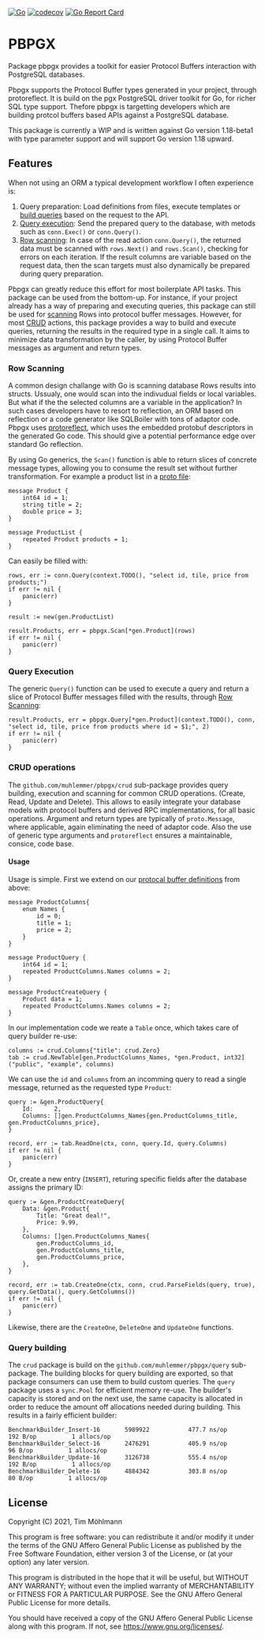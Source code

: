 [![Go](https://github.com/muhlemmer/pbpgx/actions/workflows/go.yml/badge.svg)](https://github.com/muhlemmer/pbpgx/actions/workflows/go.yml)
[![codecov](https://codecov.io/gh/muhlemmer/pbpgx/branch/main/graph/badge.svg?token=NS16O82CC1)](https://codecov.io/gh/muhlemmer/pbpgx)
[![Go Report Card](https://goreportcard.com/badge/github.com/muhlemmer/pbpgx)](https://goreportcard.com/report/github.com/muhlemmer/pbpgx)

# PBPGX

Package pbpgx provides a toolkit for easier Protocol Buffers interaction with PostgreSQL databases.

Pbpgx supports the Protocol Buffer types generated in your project, through protoreflect.
It is build on the pgx PostgreSQL driver toolkit for Go, for richer SQL type support.
Thefore pbpgx is targetting developers which are building protcol buffers based APIs against a PostgreSQL database.

This package is currently a WIP and is written against Go version 1.18-beta1 with type parameter support and
will support Go version 1.18 upward.

## Features

When not using an ORM a typical development workflow I often experience is:

1. Query preparation: Load definitions from files, execute templates or [build queries](#query-building) based on the request to the API.
2. [Query execution](#query-execution): Send the prepared query to the database, with metods such as `conn.Exec()` or `conn.Query()`.
3. [Row scanning](#row-scanning): In case of the read action `conn.Query()`, the returned data must be scanned with `rows.Next()` and `rows.Scan()`,
    checking for errors on each iteration.
    If the result columns are variable based on the request data, then the scan targets must also dynamically be prepared during query preparation.

Pbpgx can greatly reduce this effort for most boilerplate API tasks. This package can be used from the bottom-up.
For instance, if your project already has a way of preparing and executing queries, this package can still be used for [scanning](#row-scanning) Rows into protocol buffer messages.
However, for most [CRUD](https://en.wikipedia.org/wiki/CRUD) actions, this package provides a way to build and execute queries, returning the results in the required type in a single call.
It aims to minimize data transformation by the caller, by using Protocol Buffer messages as argument and return types.

### Row Scanning

A common design challange with Go is scanning database Rows results into structs. Ussualy, one would scan into the indivudual fields or local variables.
But what if the the selected columns are a variable in the application? In such cases developers have to resort to reflection, an ORM based on
reflection or a code generator like SQLBoiler with tons of adaptor code. 
Pbpgx uses [protoreflect](https://pkg.go.dev/google.golang.org/protobuf/reflect/protoreflect), which uses the embedded protobuf descriptors in the generated Go code.
This should give a potential performance edge over standard Go reflection. 

By using Go generics, the `Scan()` function is able to return slices of concrete message types, allowing you to consume the result set without further transformation. For example a product list in a [proto file](example_gen/example.proto):

```
message Product {
    int64 id = 1;
    string title = 2;
    double price = 3;
}

message ProductList {
    repeated Product products = 1;
}

```

Can easily be filled with:

```
rows, err := conn.Query(context.TODO(), "select id, tile, price from products;")
if err != nil {
    panic(err)
}

result := new(gen.ProductList)

result.Products, err = pbpgx.Scan[*gen.Product](rows)
if err != nil {
    panic(err)
}

```

### Query Execution

The generic `Query()` function can be used to execute a query and return a slice of Protocol Buffer messages filled with the results, through [Row Scanning](#row-scanning):

```
result.Products, err = pbpgx.Query[*gen.Product](context.TODO(), conn, "select id, tile, price from products where id = $1;", 2)
if err != nil {
    panic(err)
}
```

### CRUD operations

The `github.com/muhlemmer/pbpgx/crud` sub-package provides query building, execution and scanning for common CRUD operations. (Create, Read, Update and Delete).
This allows to easily integrate your database models with protocol buffers and derived RPC implementations, for all basic operations.
Argument and return types are typically of `proto.Message`, where applicable, again eliminating the need of adaptor code.
Also the use of generic type arguments and `protoreflect` ensures a maintainable, consice, code base.

#### Usage

Usage is simple. First we extend on our [protocal buffer definitions](example_gen/example.proto) from above:

```
message ProductColumns{
    enum Names {
        id = 0;
        title = 1;
        price = 2;
    }
}

message ProductQuery {
    int64 id = 1;
    repeated ProductColumns.Names columns = 2;
}

message ProductCreateQuery {
    Product data = 1;
    repeated ProductColumns.Names columns = 2;
}
```

In our implementation code we reate a `Table` once, which takes care of query builder re-use:

```
columns := crud.Columns{"title": crud.Zero}
tab := crud.NewTable[gen.ProductColumns_Names, *gen.Product, int32]("public", "example", columns)
```

We can use the `id` and `columns` from an incomming query to read a single message,
returned as the requested type `Product`:

```
query := &gen.ProductQuery{
    Id:      2,
    Columns: []gen.ProductColumns_Names{gen.ProductColumns_title, gen.ProductColumns_price},
}

record, err := tab.ReadOne(ctx, conn, query.Id, query.Columns)
if err != nil {
    panic(err)
}

```

Or, create a new entry (`INSERT`), returing specific fields after the database assigns the primary ID:

```
query := &gen.ProductCreateQuery{
    Data: &gen.Product{
        Title: "Great deal!",
        Price: 9.99,
    },
    Columns: []gen.ProductColumns_Names{
        gen.ProductColumns_id,
        gen.ProductColumns_title,
        gen.ProductColumns_price,
    },
}

record, err := tab.CreateOne(ctx, conn, crud.ParseFields(query, true), query.GetData(), query.GetColumns())
if err != nil {
    panic(err)
}
```

Likewise, there are the `CreateOne`, `DeleteOne` and `UpdateOne` functions.

### Query building

The `crud` package is build on the `github.com/muhlemmer/pbpgx/query` sub-package. The building blocks for query building are exported, so that package consumers can use them to build custom queries.
The `query` package uses a `sync.Pool` for efficient memory re-use.
The builder's capacity is stored and on the next use, the same capacity is allocated in order to reduce the amount off allocations needed during building.
This results in a fairly efficient builder:

```
BenchmarkBuilder_Insert-16    	 5989922	       477.7 ns/op	     192 B/op	       1 allocs/op
BenchmarkBuilder_Select-16    	 2476291	       405.9 ns/op	      96 B/op	       1 allocs/op
BenchmarkBuilder_Update-16    	 3126738	       555.4 ns/op	     192 B/op	       1 allocs/op
BenchmarkBuilder_Delete-16    	 4884342	       303.8 ns/op	      80 B/op	       1 allocs/op
```

## License

Copyright (C) 2021, Tim Möhlmann

This program is free software: you can redistribute it and/or modify
it under the terms of the GNU Affero General Public License as published by
the Free Software Foundation, either version 3 of the License, or
(at your option) any later version.

This program is distributed in the hope that it will be useful,
but WITHOUT ANY WARRANTY; without even the implied warranty of
MERCHANTABILITY or FITNESS FOR A PARTICULAR PURPOSE.  See the
GNU Affero General Public License for more details.

You should have received a copy of the GNU Affero General Public License
along with this program.  If not, see <https://www.gnu.org/licenses/>.
